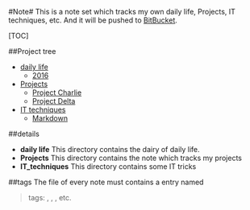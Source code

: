 #Note#
This is a note set which tracks my own daily life, Projects, IT techniques, etc.
And it will be pushed to [BitBucket](https://bitbucket.org/Hsuning_Ma/note).

[TOC]

##Project tree
  * [daily life](./Daily_life)
    * [2016](./Daily_life/2016)
  * [Projects](./Projects)  
    * [Project Charlie](./Projects/Project_Charlie)
    * [Project Delta](./Projects/Project_Delta)
  * [IT techniques](./IT_techniques)
    * [Markdown](./IT_techniques/Markdown)

##details
- **daily life**
This directory contains the dairy of daily life.
- **Projects**
This directory contains the note which tracks my projects
- **IT_techniques**
This directory contains some IT tricks

##tags
The file of every note must contains a entry named
> tags: <tag1>, <tag2>, <tag3>, etc.



